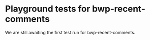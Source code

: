 # Playground tests for bwp-recent-comments
We are still awaiting the first test run for bwp-recent-comments.
